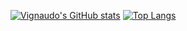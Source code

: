 [![Vignaudo's GitHub stats](https://github-readme-stats.vercel.app/api?username=Vignaudo&line_height=24.5&show_icons=true&hide_border=true&theme=default)](https://github.com/anuraghazra/github-readme-stats)
[![Top Langs](https://github-readme-stats.vercel.app/api/top-langs/?username=Vignaudo&layout=compact&langs_count=8&hide_border=true&card_width=256&hide=javascript)](https://github.com/anuraghazra/github-readme-stats)

